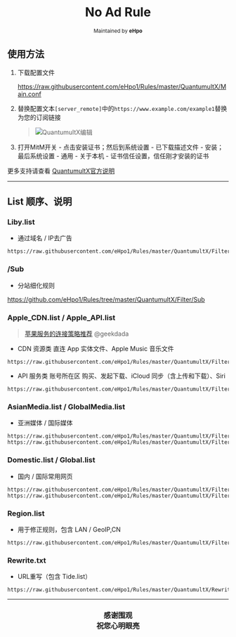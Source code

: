 <h1 align="center">
No Ad Rule
</h1>
<p align="center">
<sup>
Maintained by <b>eHpo</b>
</sup>
</p>



## 使用方法

1. 下载配置文件

	<https://raw.githubusercontent.com/eHpo1/Rules/master/QuantumultX/Main.conf>

2. 替换配置文本`[server_remote]`中的`https://www.example.com/example1`替换为您的订阅链接

	> ![QuantumultX编辑](https://github.com/eHpo1/Rules/raw/master/.img/qxbj.jpg)

3. 打开MitM开关 - 点击安装证书；然后到系统设置 - 已下载描述文件 - 安装；最后系统设置 - 通用 - 关于本机 - 证书信任设置，信任刚才安装的证书

更多支持请查看 [QuantumultX官方说明](https://github.com/crossutility/Quantumult-X)


-------


## List 顺序、说明

### Liby.list

* 通过域名 / IP去广告

```
https://raw.githubusercontent.com/eHpo1/Rules/master/QuantumultX/Filter/Liby.txt
```

### /Sub

* 分站细化规则

<https://github.com/eHpo1/Rules/tree/master/QuantumultX/Filter/Sub>

### Apple_CDN.list / Apple_API.list

> [苹果服务的连接策略推荐](https://blog.dada.li/2019/better-proxy-rules-for-apple-services) @geekdada

* CDN 资源类  直连
  App 实体文件、Apple Music 音乐文件

```
https://raw.githubusercontent.com/eHpo1/Rules/master/QuantumultX/Filter/Apple_CDN.txt
```

* API 服务类  账号所在区
  购买、发起下载、iCloud 同步（含上传和下载）、Siri

```
https://raw.githubusercontent.com/eHpo1/Rules/master/QuantumultX/Filter/Apple_API.txt
```

### AsianMedia.list / GlobalMedia.list

* 亚洲媒体 / 国际媒体

```
https://raw.githubusercontent.com/eHpo1/Rules/master/QuantumultX/Filter/AsianMedia.txt
https://raw.githubusercontent.com/eHpo1/Rules/master/QuantumultX/Filter/GlobalMedia.txt
```

### Domestic.list / Global.list

* 国内 / 国际常用网页

```
https://raw.githubusercontent.com/eHpo1/Rules/master/QuantumultX/Filter/Domestic.txt
https://raw.githubusercontent.com/eHpo1/Rules/master/QuantumultX/Filter/Global.txt
```

### Region.list

* 用于修正规则，包含 LAN / GeoIP,CN

```
https://raw.githubusercontent.com/eHpo1/Rules/master/QuantumultX/Filter/Region.txt
```

### Rewrite.txt

* URL重写（包含 Tide.list）

```
https://raw.githubusercontent.com/eHpo1/Rules/master/QuantumultX/Rewrite.txt
```


-------



<h3 align="center">
<p>感谢围观
<br>祝您心明眼亮</b>
</p>
</h3>
